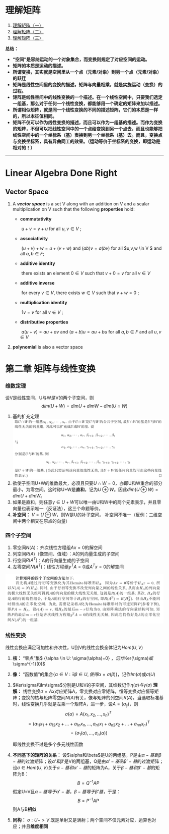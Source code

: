 # 理解矩阵
1. [理解矩阵（一）](https://blog.csdn.net/myan/article/details/647511)
2. [理解矩阵（二）](https://blog.csdn.net/myan/article/details/649018)
3. [理解矩阵（三）](https://blog.csdn.net/myan/article/details/1865397)

**总结：**

- **“空间”是容纳运动的一个对象集合，而变换则规定了对应空间的运动。**
- **矩阵的本质是运动的描述。**
- **所谓变换，其实就是空间里从一个点（元素/对象）到另一个点（元素/对象）的跃迁**
- **矩阵是线性空间里的变换的描述，矩阵与向量相乘，就是实施运动（变换）的过程。**
- **矩阵是线性空间中的线性变换的一个描述。在一个线性空间中，只要我们选定一组基，那么对于任何一个线性变换，都能够用一个确定的矩阵来加以描述。**
- **所谓相似矩阵，就是同一个线性变换的不同的描述矩阵，它们的本质是一样的，所以本征值相同。**
- **矩阵不仅可以作为线性变换的描述，而且可以作为一组基的描述。而作为变换的矩阵，不但可以把线性空间中的一个点给变换到另一个点去，而且也能够把线性空间中的一个坐标系（基）表换到另一个坐标系（基）去。而且，变换点与变换坐标系，具有异曲同工的效果。（运动等价于坐标系的变换，即运动是相对的！）**

-------

# Linear Algebra Done Right

## Vector Space

1. A ***vector space*** is a set V along with an addition on V and a scalar
   multiplication on V such that the following **properties** hold:

   - **commutativity**

     ​	$u+v=v+u$ for all $u,v \in V$ ;

   - **associativity**

     ​	$(u+v)+w=u+(v+w)$ and $(ab)v=a(bv)$ for all $u,v,w \in V $ and all $a,b\in F​$ ;

   - **additive identity**

     ​	there exists an element $0\in V$ such that $v+0=v$ for all $v\in V$

   - **additive inverse**

     ​	for every $v\in V$, there exists $w\in V$ such that $v+w=0$ ;

   - **multiplication identity**

     ​	$1v=v$ for all $v\in V​$ ;

   - **distributive properties**

     ​	$a(u+v)=au+av$ and $(a+b)u=au+bu$ for all $a,b\in F$ and all $u,v\in V$

2. **polynomial** is also a vector space





# 第二章 矩阵与线性变换
### 维数定理
设V是线性空间，U与W是V的两个子空间，则
$$dim(U+W)=dimU+dimW-dim(U \cap W)$$
1. 基的扩充定理
![](img/15529549269818.png)
1. 欲使子空间U+W的维数最大，必须且只要$U\cap W=0$，亦即U和W重合的部分最小，为零空间。这时称U+W是**直和**，记为$U\oplus W$。因此$dim(U\oplus W)=dimU+dimW$。
2. 如果是直和，则任意$\gamma\in U+W$可以唯一由U和W中的两个元素表示，并且零向量也表示唯一（反证法），这三个命题等价。
3. **补空间：** $V=U\oplus W$，则W是U的补子空间。                                                                                                       补空间不唯一（反例：二维空间中两个相交在原点的向量）

### 四个子空间
1. 零空间$N(A)$：齐次线性方程组$Ax=0$的解空间
2. 列空间$R(A)$（像空间、值域）：A的列向量生成的子空间
3. 行空间$R(A^T)$：A的行向量生成的子空间
4. 左零空间$N(A^T)$：线性方程组$y^TA=0$或$A^Tx=0$的解空间

![](img/15529566462652.png)

### 线性变换
线性变换应满足可加性和齐次性，U到V的线性变换全体记为$Hom(U, V)$ 
1. **核：** “零点”集$ \{\alpha \in U: \sigma(\alpha)=0\} $，记作$Ker(\sigma)$或$\sigma^{-1}(0)$

2. **像：** “函数值”的集合$\{\alpha \in V: \exists \beta \in U, 使得\alpha=\sigma(\beta)\}$，记作$Im(\sigma)$或$\sigma(U)$

3. $Ker\sigma和Im\sigma$分别是U和V的子空间，其维数记作$\eta (\sigma)与\gamma(\sigma)$
    **理解：** 线性变换$\sigma=Ax$对应矩阵A，零变换对应零矩阵，恒等变换对应恒等矩阵；变换的核与矩阵零空间$N(A)$有关，像与矩阵的列空间$R(A)$。当选取标准基时，线性变换几乎就是左乘一个矩阵A，进一步，设$A=(a_{ij})$，则
    $$\sigma(\alpha)=A(x_1, x_2, \dots, x_n)^T$$$$=(a_{11}x_1+a_{12}x_2+\dots+a_{1n}x_n,\dots,a_{n1}x_1+a_{n2}x_2+\dots+a_{nn}x_n)^T $$$$=(\sigma_1(\alpha),\dots,\sigma_n(\alpha))$$ 

    即线性变换不过是多个多元线性函数

4. **不同基下的矩阵的关系：** 设$\alpha和\beta$是U的两组基，P是由$\alpha-基到\beta-基$的过渡矩阵；设$\alpha’和\beta’$是V的两组基，Q是由$\alpha’-基到\beta’-基$的过渡矩阵；设$\sigma\in Hom(U,V)$关于$\alpha-基和\alpha’-基$的矩阵为A，关于$\beta-基 和\beta’-基$的矩阵为B：
  $$B=Q^{-1}AP$$
  假定U=V且$\alpha-基等于\alpha’-基$，$\beta-基等于\beta’基$，于是：
  $$B=P^{-1}AP​$$
  则A与B**相似**

5. **同构：** $\sigma: U-> V$ 既是单射又是满射；两个空间不仅元素对应，运算也对应；并且**维度相同**